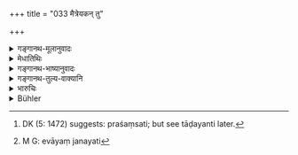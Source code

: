 +++
title = "033 मैत्रेयकन् तु"

+++

<details><summary>गङ्गानथ-मूलानुवादः</summary>

But the ‘Vaideha’ begets the Madhūka-like ‘Maitreyaka,’ who constantly praises men, and serves as the bell-ringer at sunrise.—(33)
</details>

<details><summary>मेधातिथिः</summary>

**मैत्रेयकं** नाम्ना वर्णम् आयोगव्यां **संप्रसूयते** जनयति । **वैदेह**नामा ब्राह्मण्यां वैश्याज् जातो यः । पाठान्तरं "मैरेयकम्" इति । **माधूकम्** । उपमापदम् एतत् मधूककुसुमतुल्यम्, मधुरभाषित्वात् । अथ वा मधुकायतीति "अन्येष्व् अपि दृश्यते" (पाण् ३.२.१०१) इति डः । "अन्येषाम् अपि" (पाण् ६.३.१३७) इति दीर्घः । स्वार्थिकेन चादिवृद्धिः । तस्य वृत्तिः- **नॄन्** मनुष्यान् **प्रशंसन्ति**[^१००] **अजस्रं** सर्वदा, बन्दीति यः कथ्यते । **अरुणोदये** प्रबोधकाले **घण्टां ताडयन्त्य्** आहन्ति, राज्ञाम् ईश्वराणां चान्येषां प्रबोधाय । आयोगव्याम् एवानुजनयति[^१०१] प्रकृतत्वात् ॥ १०.३३ ॥


[^१०१]:
     M G: evāyaṃ janayati


[^१००]:
     DK (5: 1472) suggests: praśaṃsati; but see tāḍayanti later.
</details>

<details><summary>गङ्गानथ-भाष्यानुवादः</summary>

‘*Maitreyaka*’—by name.

‘*Begets*’—*i.e*., on the ‘Āyogava’ woman.

The ‘*Vaidehaka*’—*i.e*., one who is born from a *Brāhmaṇa* mother and a
*Vaiśya* father.

‘*Maireyaka*’ is another reading for ‘*Maitreyaka*.’

‘*Madhūka-like*’—This word expresses a simile; it means that the man is ‘as sweet as the *madhūka* flower,’ being possessed of a sweet voice. Or, it may mean ‘he who behaves like the *madhūka* flower’;—the word being formed with the ‘*Da*’ affix; and the elongation of the second vowel being one that is permitted in the case of several words; the elongation of the first vowel being due to the reflexive affix.

‘*Who praise men constantly*’—and are called on that account ‘bards.’

‘*At sun-rise*’—at the time of the rising of the sun,—these people ring the bell; with a view to awaken the King and other rich men.

The caste here mentioned is begotten on the ‘*Āyogava*’ woman,—she being the woman mentioned in this connection.—(33)
</details>

<details><summary>गङ्गानथ-तुल्य-वाक्यानि</summary>

**(verses 10.6-41)  
**

See Comparative notes for [Verse 10.6].
</details>

<details><summary>भारुचिः</summary>

**मैत्रेयकं** तु नाम्ना मैरेयकं वा पाठान्तरेण वैदेहको जनयति, वैश्यजातो ब्राह्मण्यां य उक्तः । मैत्रेयकं च गुणेन विशिनष्टि **माधूकं** मधुरभाषिणम् । संप्रसूयते आयोगव्याम् एवाधिकृतायाम् । तस्य वृत्तिनिर्देशः- **नॄन् प्रशंसत्य् अजस्रं यो घण्टाताडो ऽरुणोदये**, प्रातर् गायंस् तु वन्दनादिभिः ॥ १०.३३ ॥
</details>

<details><summary>Bühler</summary>

033	A Vaideha produces (with the same) a sweet-voiced Maitreyaka, who, ringing a bell at the appearance of dawn, continually. praises (great) men.
</details>
